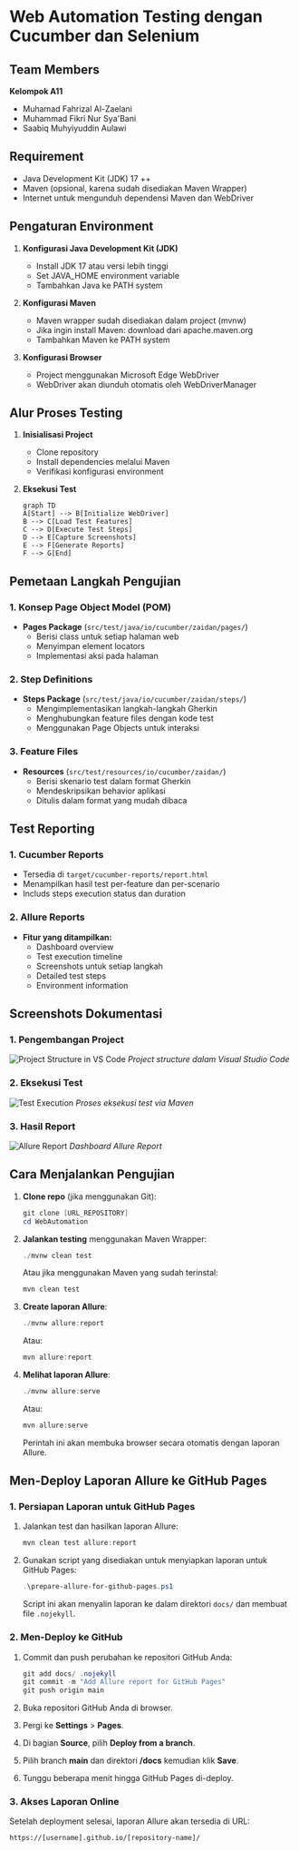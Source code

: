 # Web Automation Testing dengan Cucumber dan Selenium

## Team Members
**Kelompok A11**
- Muhamad Fahrizal Al-Zaelani
- Muhammad Fikri Nur Sya'Bani
- Saabiq Muhyiyuddin Aulawi

## Requirement
- Java Development Kit (JDK) 17 ++
- Maven (opsional, karena sudah disediakan Maven Wrapper)
- Internet untuk mengunduh dependensi Maven dan WebDriver

## Pengaturan Environment
1. **Konfigurasi Java Development Kit (JDK)**
   - Install JDK 17 atau versi lebih tinggi
   - Set JAVA_HOME environment variable
   - Tambahkan Java ke PATH system

2. **Konfigurasi Maven**
   - Maven wrapper sudah disediakan dalam project (mvnw)
   - Jika ingin install Maven: download dari apache.maven.org
   - Tambahkan Maven ke PATH system

3. **Konfigurasi Browser**
   - Project menggunakan Microsoft Edge WebDriver
   - WebDriver akan diunduh otomatis oleh WebDriverManager

## Alur Proses Testing
1. **Inisialisasi Project**
   - Clone repository
   - Install dependencies melalui Maven
   - Verifikasi konfigurasi environment

2. **Eksekusi Test**
   ```mermaid
   graph TD
   A[Start] --> B[Initialize WebDriver]
   B --> C[Load Test Features]
   C --> D[Execute Test Steps]
   D --> E[Capture Screenshots]
   E --> F[Generate Reports]
   F --> G[End]
   ```

## Pemetaan Langkah Pengujian

### 1. Konsep Page Object Model (POM)
- **Pages Package** (`src/test/java/io/cucumber/zaidan/pages/`)
  - Berisi class untuk setiap halaman web
  - Menyimpan element locators
  - Implementasi aksi pada halaman

### 2. Step Definitions
- **Steps Package** (`src/test/java/io/cucumber/zaidan/steps/`)
  - Mengimplementasikan langkah-langkah Gherkin
  - Menghubungkan feature files dengan kode test
  - Menggunakan Page Objects untuk interaksi

### 3. Feature Files
- **Resources** (`src/test/resources/io/cucumber/zaidan/`)
  - Berisi skenario test dalam format Gherkin
  - Mendeskripsikan behavior aplikasi
  - Ditulis dalam format yang mudah dibaca

## Test Reporting

### 1. Cucumber Reports
- Tersedia di `target/cucumber-reports/report.html`
- Menampilkan hasil test per-feature dan per-scenario
- Includs steps execution status dan duration

### 2. Allure Reports
- **Fitur yang ditampilkan:**
  - Dashboard overview
  - Test execution timeline
  - Screenshots untuk setiap langkah
  - Detailed test steps
  - Environment information

## Screenshots Dokumentasi

### 1. Pengembangan Project
![Project Structure in VS Code](img\folder-structure.png)
*Project structure dalam Visual Studio Code*

### 2. Eksekusi Test
![Test Execution](img\execution-test.png)
*Proses eksekusi test via Maven*

### 3. Hasil Report
![Allure Report](img\report.png)
*Dashboard Allure Report*

## Cara Menjalankan Pengujian

1. **Clone repo** (jika menggunakan Git):
   ```powershell
   git clone [URL_REPOSITORY]
   cd WebAutomation
   ```

2. **Jalankan testing** menggunakan Maven Wrapper:
   ```powershell
   ./mvnw clean test
   ```
   Atau jika menggunakan Maven yang sudah terinstal:
   ```powershell
   mvn clean test
   ```

3. **Create laporan Allure**:
   ```powershell
   ./mvnw allure:report
   ```
   Atau:
   ```powershell
   mvn allure:report
   ```

4. **Melihat laporan Allure**:
   ```powershell
   ./mvnw allure:serve
   ```
   Atau:
   ```powershell
   mvn allure:serve
   ```
   Perintah ini akan membuka browser secara otomatis dengan laporan Allure.

## Men-Deploy Laporan Allure ke GitHub Pages

### 1. Persiapan Laporan untuk GitHub Pages
1. Jalankan test dan hasilkan laporan Allure:
   ```powershell
   mvn clean test allure:report
   ```

2. Gunakan script yang disediakan untuk menyiapkan laporan untuk GitHub Pages:
   ```powershell
   .\prepare-allure-for-github-pages.ps1
   ```
   Script ini akan menyalin laporan ke dalam direktori `docs/` dan membuat file `.nojekyll`.

### 2. Men-Deploy ke GitHub
1. Commit dan push perubahan ke repositori GitHub Anda:
   ```powershell
   git add docs/ .nojekyll
   git commit -m "Add Allure report for GitHub Pages"
   git push origin main
   ```

2. Buka repositori GitHub Anda di browser.
3. Pergi ke **Settings** > **Pages**.
4. Di bagian **Source**, pilih **Deploy from a branch**.
5. Pilih branch **main** dan direktori **/docs** kemudian klik **Save**.
6. Tunggu beberapa menit hingga GitHub Pages di-deploy.

### 3. Akses Laporan Online
Setelah deployment selesai, laporan Allure akan tersedia di URL:
```
https://[username].github.io/[repository-name]/
```
